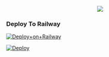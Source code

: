 

<p align="center"><a href="https://t.me/WTF_NAVYA"><img src="https://telegra.ph//file/df6dd71fe22b4c51f8594.jpg"></a></p>

### Deploy To Railway

[![Deploy+on+Railway](https://railway.app/button.svg)](https://railway.app/new/template?template=https://github.com/Navya-devloper/MUSIC-OP-HMM&envs=API_ID,API_HASH,HNDLR,STRING_SESSION,SUDO_USERS)



[![Deploy](https://www.herokucdn.com/deploy/button.svg)](https://heroku.com/deploy?template=https://github.com/Navya-Devloper/WtF_NaVyA)
